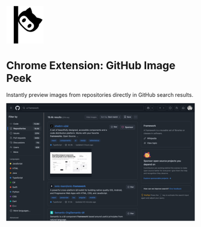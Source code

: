 <img src="./assets/icon.png" alt="Chrome Extension: GitHub Image Peek icon" width="100" />

# Chrome Extension: GitHub Image Peek

Instantly preview images from repositories directly in GitHub search results.

<img src="./assets/screenshot-1.png" alt="Chrome Extension: GitHub Image Peek screenshot" />
